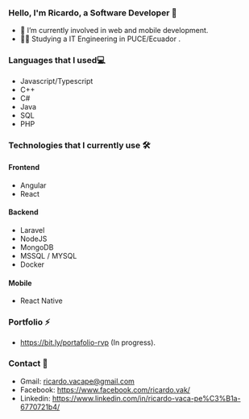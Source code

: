 ### Hello, I'm Ricardo, a Software Developer 👋
- 🌱 I’m currently involved in web and mobile development.
- :man_student:   Studying a IT Engineering in PUCE/Ecuador 	.
### Languages that I used:computer:
- Javascript/Typescript
- C++
- C#
- Java
- SQL
- PHP
### Technologies that I currently use :hammer_and_wrench:	
#### Frontend
- Angular
- React
#### Backend
- Laravel
- NodeJS
- MongoDB
- MSSQL / MYSQL
- Docker
#### Mobile
- React Native
### Portfolio ⚡
- https://bit.ly/portafolio-rvp (In progress).
### Contact 💬
- Gmail: ricardo.vacape@gmail.com
- Facebook: https://www.facebook.com/ricardo.vak/
- Linkedin: https://www.linkedin.com/in/ricardo-vaca-pe%C3%B1a-6770721b4/
<!--
**RicardoVP2002/RicardoVP2002** is a ✨ _special_ ✨ repository because its `README.md` (this file) appears on your GitHub profile.

Here are some ideas to get you started:

- 🔭 I’m currently working on ...
- 🌱 I’m currently learning ...
- 👯 I’m looking to collaborate on ...
- 🤔 I’m looking for help with ...
- 💬 Ask me about ...
- 📫 How to reach me: ...
- 😄 Pronouns: ...
- ⚡ Fun fact: ...
-->
